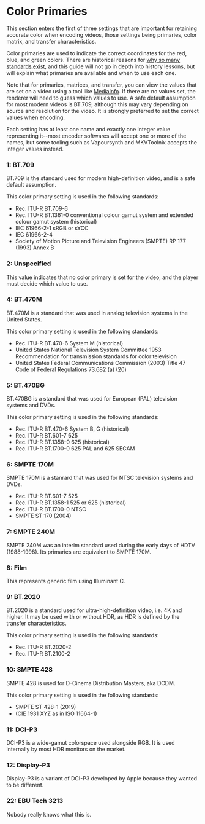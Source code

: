 # Color Primaries

This section enters the first of three settings that are important for retaining accurate color when encoding videos, those settings being primaries, color matrix, and transfer characteristics.

Color primaries are used to indicate the correct coordinates for the red, blue, and green colors. There are historical reasons for [why so many standards exist](https://xkcd.com/927/), and this guide will not go in depth into history lessons, but will explain what primaries are available and when to use each one.

Note that for primaries, matrices, and transfer, you can view the values that are set on a video using a tool like [MediaInfo](https://mediaarea.net/en/MediaInfo). If there are no values set, the renderer will need to guess which values to use. A safe default assumption for most modern videos is BT.709, although this may vary depending on source and resolution for the video. It is strongly preferred to set the correct values when encoding.

Each setting has at least one name and exactly one integer value representing it--most encoder softwares will accept one or more of the names, but some tooling such as Vapoursynth and MKVToolnix accepts the integer values instead.

### 1: BT.709

BT.709 is the standard used for modern high-definition video, and is a safe default assumption.

This color primary setting is used in the following standards:

- Rec. ITU-R BT.709-6
- Rec. ITU-R BT.1361-0 conventional colour gamut
  system and extended colour gamut system (historical)
- IEC 61966-2-1 sRGB or sYCC
- IEC 61966-2-4
- Society of Motion Picture and Television Engineers
  (SMPTE) RP 177 (1993) Annex B

### 2: Unspecified

This value indicates that no color primary is set for the video, and the player must decide which value to use.

### 4: BT.470M

BT.470M is a standard that was used in analog television systems in the United States.

This color primary setting is used in the following standards:

- Rec. ITU-R BT.470-6 System M (historical)
- United States National Television System Committee
  1953 Recommendation for transmission standards for
  color television
- United States Federal Communications Commission
  (2003) Title 47 Code of Federal Regulations 73.682 (a) (20)

### 5: BT.470BG

BT.470BG is a standard that was used for European (PAL) television systems and DVDs.

This color primary setting is used in the following standards:

- Rec. ITU-R BT.470-6 System B, G (historical)
- Rec. ITU-R BT.601-7 625
- Rec. ITU-R BT.1358-0 625 (historical)
- Rec. ITU-R BT.1700-0 625 PAL and 625 SECAM

### 6: SMPTE 170M

SMPTE 170M is a stanrard that was used for NTSC television systems and DVDs.

- Rec. ITU-R BT.601-7 525
- Rec. ITU-R BT.1358-1 525 or 625 (historical)
- Rec. ITU-R BT.1700-0 NTSC
- SMPTE ST 170 (2004)

### 7: SMPTE 240M

SMPTE 240M was an interim standard used during the early days of HDTV (1988-1998). Its primaries are equivalent to SMPTE 170M.

### 8: Film

This represents generic film using Illuminant C.

### 9: BT.2020

BT.2020 is a standard used for ultra-high-definition video, i.e. 4K and higher. It may be used with or without HDR, as HDR is defined by the transfer characteristics.

This color primary setting is used in the following standards:

- Rec. ITU-R BT.2020-2
- Rec. ITU-R BT.2100-2

### 10: SMPTE 428

SMPTE 428 is used for D-Cinema Distribution Masters, aka DCDM.

This color primary setting is used in the following standards:

- SMPTE ST 428-1 (2019)
- (CIE 1931 XYZ as in ISO 11664-1)

### 11: DCI-P3

DCI-P3 is a wide-gamut colorspace used alongside RGB. It is used internally by most HDR monitors on the market.

### 12: Display-P3

Display-P3 is a variant of DCI-P3 developed by Apple because they wanted to be different.

### 22: EBU Tech 3213

Nobody really knows what this is.
